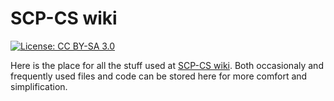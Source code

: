 # SCP-CS wiki
[![License: CC BY-SA 3.0](https://img.shields.io/badge/License-CC%20BY--SA%203.0-lightgrey.svg)](https://creativecommons.org/licenses/by-sa/3.0/)

Here is the place for all the stuff used at [SCP-CS wiki](http://scp-cs.wikidot.com/). Both occasionaly and frequently used files and code can be stored here for more comfort and simplification.
